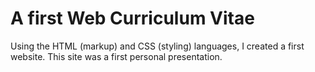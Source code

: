 # A first Web Curriculum Vitae

Using the HTML (markup) and CSS (styling) languages, I created a first website. This site was a first personal presentation.
